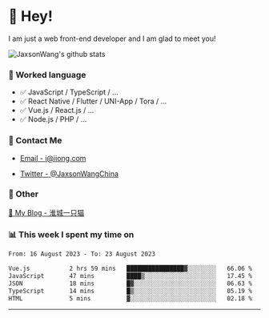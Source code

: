 # 👋 Hey!

I am just a web front-end developer and I am glad to meet you!

![JaxsonWang's github stats](https://github-readme-stats.vercel.app/api?username=JaxsonWang&&show_icons=true&&title_color=1abc9c&&icon_color=1abc9c)


### 📝 Worked language

- ✅ JavaScript / TypeScript / ...
- ✅ React Native / Flutter / UNI-App / Tora / ...
- ✅ Vue.js / React.js / ...
- ✅ Node.js / PHP / ...

### 📮 Contact Me

- [Email - i@iiong.com](mailto:i@iiong.com)

- [Twitter - @JaxsonWangChina](https://twitter.com/JaxsonWangChina)

### 🤪 Other

[📌 My Blog - 淮城一只猫](https://iiong.com)

### 📊 This week I spent my time on

<!--START_SECTION:waka-->

```txt
From: 16 August 2023 - To: 23 August 2023

Vue.js           2 hrs 59 mins   ████████████████▓░░░░░░░░   66.06 %
JavaScript       47 mins         ████▒░░░░░░░░░░░░░░░░░░░░   17.45 %
JSON             18 mins         █▓░░░░░░░░░░░░░░░░░░░░░░░   06.63 %
TypeScript       14 mins         █▒░░░░░░░░░░░░░░░░░░░░░░░   05.19 %
HTML             5 mins          ▓░░░░░░░░░░░░░░░░░░░░░░░░   02.18 %
```

<!--END_SECTION:waka-->

---
